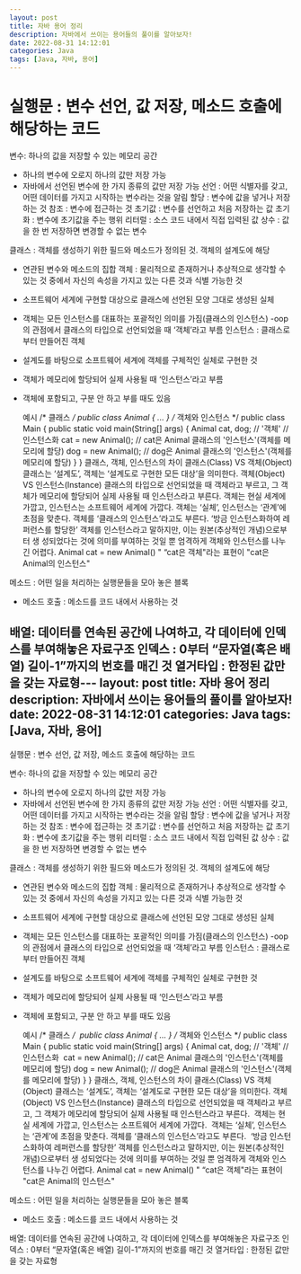 ```yaml
---
layout: post
title: 자바 용어 정리
description: 자바에서 쓰이는 용어들의 풀이를 알아보자!
date: 2022-08-31 14:12:01
categories: Java
tags: [Java, 자바, 용어]
---
```

  
# 실행문 : 변수 선언, 값 저장, 메소드 호출에 해당하는 코드

변수: 하나의 값을 저장할 수 있는 메모리 공간
- 하나의 변수에 오로지 하나의 값만 저장 가능
- 자바에서 선언된 변수에 한 가지 종류의 값만 저장 가능
선언 : 어떤 식별자를 갖고, 어떤 데이터를 가지고 시작하는 변수라는 것을 알림
할당 : 변수에 값을 넣거나 저장하는 것
참조 : 변수에 접근하는 것
초기값 : 변수를 선언하고 처음 저장하는 값
초기화 : 변수에 초기값을 주는 행위
리터럴 : 소스 코드 내에서 직접 입력된 값
상수 : 값을 한 번 저장하면 변경할 수 없는 변수

클래스 : 객체를 생성하기 위한 필드와 메소드가 정의된 것. 객체의 설계도에 해당
- 연관된 변수와 메소드의 집합
객체 : 물리적으로 존재하거나 추상적으로 생각할 수 있는 것 중에서 자신의 속성을 가지고 있는 다른 것과 식별 가능한 것
- 소프트웨어 세계에 구현할 대상으로 클래스에 선언된 모양 그대로 생성된 실체
- 객체는 모든 인스턴스를 대표하는 포괄적인 의미를 가짐(클래스의 인스턴스)
-oop의 관점에서 클래스의 타입으로 선언되었을 때 ‘객체’라고 부름
인스턴스 : 클래스로부터 만들어진 객체
- 설계도를 바탕으로 소프트웨어 세계에 객체를 구체적인 실체로 구현한 것
- 객체가 메모리에 할당되어 실제 사용될 때 ‘인스턴스’라고 부름
- 객체에 포함되고, 구분 안 하고 부를 때도 있음

	예시 
	/* 클래스 */	public class Animal { ... } 
	/* 객체와 인스턴스 */ public class Main { 
	public static void main(String[] args) { Animal cat, dog; // '객체' 
	// 인스턴스화	cat = new Animal(); // cat은 Animal 클래스의 '인스턴스'(객체를 메모리에 할당) dog = new Animal(); // dog은 Animal 클래스의 '인스턴스'(객체를 메모리에 할당) 
	} } 
	클래스, 객체, 인스턴스의 차이 클래스(Class) VS 객체(Object) 
	클래스는 ‘설계도’, 객체는 ‘설계도로 구현한 모든 대상’을 의미한다. 객체(Object) VS 인스턴스(Instance) 
	클래스의 타입으로 선언되었을 때 객체라고 부르고, 그 객체가 메모리에 할당되어 실제 사용될 때 인스턴스라고 부른다.	객체는 현실 세계에 가깝고, 인스턴스는 소프트웨어 세계에 가깝다.	객체는 ‘실체’, 인스턴스는 ‘관계’에 초점을 맞춘다. 
	객체를 ‘클래스의 인스턴스’라고도 부른다.	‘방금 인스턴스화하여 레퍼런스를 할당한’ 객체를 인스턴스라고 말하지만, 이는 원본(추상적인 개념)으로부터 생 성되었다는 것에 의미를 부여하는 것일 뿐 엄격하게 객체와 인스턴스를 나누긴 어렵다.
	Animal cat = new Animal()	"
	“cat은 객체"라는 표현이 "cat은 Animal의 인스턴스"


메소드 : 어떤 일을 처리하는 실행문들을 모아 놓은 블록
- 메소드 호출 : 메소드를 코드 내에서 사용하는 것

배열: 데이터를 연속된 공간에 나여하고, 각 데이터에 인덱스를 부여해놓은 자료구조
인덱스 : 0부터 “문자열(혹은 배열) 길이-1”까지의 번호를 매긴 것
열거타입 : 한정된 값만을 갖는 자료형---
layout: post
title: 자바 용어 정리
description: 자바에서 쓰이는 용어들의 풀이를 알아보자!
date: 2022-08-31 14:12:01
categories: Java
tags: [Java, 자바, 용어]
---
  
실행문 : 변수 선언, 값 저장, 메소드 호출에 해당하는 코드

변수: 하나의 값을 저장할 수 있는 메모리 공간
- 하나의 변수에 오로지 하나의 값만 저장 가능
- 자바에서 선언된 변수에 한 가지 종류의 값만 저장 가능
선언 : 어떤 식별자를 갖고, 어떤 데이터를 가지고 시작하는 변수라는 것을 알림
할당 : 변수에 값을 넣거나 저장하는 것
참조 : 변수에 접근하는 것
초기값 : 변수를 선언하고 처음 저장하는 값
초기화 : 변수에 초기값을 주는 행위
리터럴 : 소스 코드 내에서 직접 입력된 값
상수 : 값을 한 번 저장하면 변경할 수 없는 변수

클래스 : 객체를 생성하기 위한 필드와 메소드가 정의된 것. 객체의 설계도에 해당
- 연관된 변수와 메소드의 집합
객체 : 물리적으로 존재하거나 추상적으로 생각할 수 있는 것 중에서 자신의 속성을 가지고 있는 다른 것과 식별 가능한 것
- 소프트웨어 세계에 구현할 대상으로 클래스에 선언된 모양 그대로 생성된 실체
- 객체는 모든 인스턴스를 대표하는 포괄적인 의미를 가짐(클래스의 인스턴스)
-oop의 관점에서 클래스의 타입으로 선언되었을 때 ‘객체’라고 부름
인스턴스 : 클래스로부터 만들어진 객체
- 설계도를 바탕으로 소프트웨어 세계에 객체를 구체적인 실체로 구현한 것
- 객체가 메모리에 할당되어 실제 사용될 때 ‘인스턴스’라고 부름
- 객체에 포함되고, 구분 안 하고 부를 때도 있음

	예시 
	/* 클래스 */ 	public class Animal { ... } 
	/* 객체와 인스턴스 */ public class Main { 
	public static void main(String[] args) { Animal cat, dog; // '객체' 
	// 인스턴스화 	cat = new Animal(); // cat은 Animal 클래스의 '인스턴스'(객체를 메모리에 할당) dog = new Animal(); // dog은 Animal 클래스의 '인스턴스'(객체를 메모리에 할당) 
	} } 
	클래스, 객체, 인스턴스의 차이 클래스(Class) VS 객체(Object) 
	클래스는 ‘설계도’, 객체는 ‘설계도로 구현한 모든 대상’을 의미한다. 객체(Object) VS 인스턴스(Instance) 
	클래스의 타입으로 선언되었을 때 객체라고 부르고, 그 객체가 메모리에 할당되어 실제 사용될 때 인스턴스라고 부른다. 	객체는 현실 세계에 가깝고, 인스턴스는 소프트웨어 세계에 가깝다. 	객체는 ‘실체’, 인스턴스는 ‘관계’에 초점을 맞춘다. 
	객체를 ‘클래스의 인스턴스’라고도 부른다. 	‘방금 인스턴스화하여 레퍼런스를 할당한’ 객체를 인스턴스라고 말하지만, 이는 원본(추상적인 개념)으로부터 생 성되었다는 것에 의미를 부여하는 것일 뿐 엄격하게 객체와 인스턴스를 나누긴 어렵다.
	Animal cat = new Animal()	"
	“cat은 객체"라는 표현이 "cat은 Animal의 인스턴스" 


메소드 : 어떤 일을 처리하는 실행문들을 모아 놓은 블록
- 메소드 호출 : 메소드를 코드 내에서 사용하는 것

배열: 데이터를 연속된 공간에 나여하고, 각 데이터에 인덱스를 부여해놓은 자료구조
인덱스 : 0부터 “문자열(혹은 배열) 길이-1”까지의 번호를 매긴 것
열거타입 : 한정된 값만을 갖는 자료형